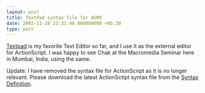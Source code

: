 ```yaml
---
layout: post
title: TextPad syntax file for ASMX
date: 2002-11-28 22:31:40.000000000 +05:30
type: post
---
```


[Textpad](http://www.textpad.com/) is my favorite Text Editor so far, and I use it as the external editor for ActionScript. I was happy to see Chak at the Macromedia Seminar here in Mumbai, India, using the same.

Update: I have removed the syntax file for ActionScript as it is no longer relevant. Please download the latest ActionSctipt syntax file from the [Syntax Definition](http://www.textpad.com/add-ons/syna2g.html).